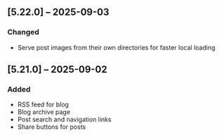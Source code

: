 ## [5.22.0] – 2025-09-03

### Changed
- Serve post images from their own directories for faster local loading

## [5.21.0] – 2025-09-02

### Added
- RSS feed for blog
- Blog archive page
- Post search and navigation links
- Share buttons for posts

